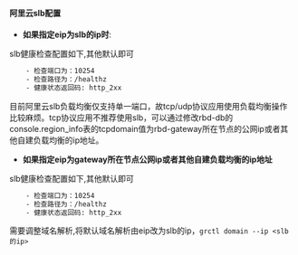 #### 阿里云slb配置

- **如果指定eip为slb的ip时**:

slb健康检查配置如下,其他默认即可

```bash
    - 检查端口为：10254
    - 检查路径为：/healthz
    - 健康状态返回码: http_2xx
```

目前阿里云slb负载均衡仅支持单一端口，故tcp/udp协议应用使用负载均衡操作比较麻烦。tcp协议应用不推荐使用slb，可以通过修改rbd-db的console.region_info表的tcpdomain值为rbd-gateway所在节点的公网ip或者其他自建负载均衡的ip地址。
    
- **如果指定eip为gateway所在节点公网ip或者其他自建负载均衡的ip地址**

slb健康检查配置如下,其他默认即可

```bash
    - 检查端口为：10254
    - 检查路径为：/healthz
    - 健康状态返回码: http_2xx
```

需要调整域名解析,将默认域名解析由eip改为slb的ip，`grctl domain --ip <slb的ip>`
